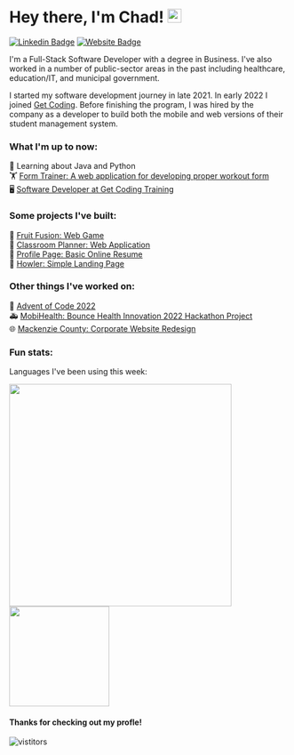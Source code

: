 # Hey there, I'm Chad! <img src="https://media.giphy.com/media/hvRJCLFzcasrR4ia7z/giphy.gif" width="25">

[![Linkedin Badge](https://img.shields.io/badge/-LinkedIn-0e76a8?style=flat-square&logo=Linkedin&logoColor=white)](https://linkedin.com/in/chadmroberts88)
[![Website Badge](https://img.shields.io/badge/Website-3b5998?style=flat-square&logo=google-chrome&logoColor=white)](https://chadroberts.webflow.io)

I'm a Full-Stack Software Developer with a degree in Business. I've also worked in a number of public-sector areas in the past including healthcare, education/IT, and municipal government.

I started my software development journey in late 2021. In early 2022 I joined [Get Coding](https://github.com/getcoding-ca). Before finishing the program, I was hired by the company as a developer to build both the mobile and web versions of their student management system.

### What I'm up to now:

🎒 Learning about Java and Python <br>
🏋️ [Form Trainer: A web application for developing proper workout form](https://github.com/chadmroberts88/form-fit) <br>
🖥️ [Software Developer at Get Coding Training](https://www.getcoding.ca/our-students) <br>

### Some projects I've built:

🍓 [Fruit Fusion: Web Game](https://chadmroberts88.github.io/fruit-fusion/) <br>
🏫 [Classroom Planner: Web Application](https://chadmroberts88.github.io/classroom-planner/) <br>
💼 [Profile Page: Basic Online Resume](https://chadmroberts88.github.io/profile/) <br>
🐶 [Howler: Simple Landing Page](https://chadmroberts88.github.io/howler/) <br>

### Other things I've worked on:

🎄 [Advent of Code 2022](https://github.com/chadmroberts88/advent-of-code-2022) <br>
🚑 [MobiHealth: Bounce Health Innovation 2022 Hackathon Project](https://www.figma.com/proto/BKTAYamEHqateR1RLaUKIn/MobiHealth?node-id=5%3A22&starting-point-node-id=5%3A22) <br>
🌐 [Mackenzie County: Corporate Website Redesign](https://mackenziecounty.com) <br>

### Fun stats:

Languages I've been using this week:

<img height="400rem" src="https://wakatime.com/share/@6db8abfc-b4ca-4005-9e0a-30a09f6cc381/193f55c2-694b-4ed1-8b28-12c6cab5c096.svg"/>

<div>
  <img height="180em" src="https://github-readme-stats.vercel.app/api/top-langs/?username=chadmroberts88&exclude_repo=KNN-Image-Classification&show_icons=true&layout=compact&langs_count=8&theme=transparent"/>
</div>

#### Thanks for checking out my profle! 
![vistitors](https://visitor-badge.glitch.me/badge?page_id=chadmroberts88.chadmroberts88)

